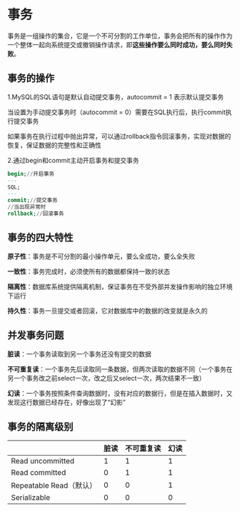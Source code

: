 # 事务

事务是一组操作的集合，它是一个不可分割的工作单位，事务会把所有的操作作为一个整体一起向系统提交或撤销操作请求，即**这些操作要么同时成功，要么同时失败**。

## 事务的操作

1.MySQL的SQL语句是默认自动提交事务，autocommit = 1 表示默认提交事务

当设置为手动提交事务时（autocommit = 0）需要在SQL执行后，执行commit执行提交事务

如果事务在执行过程中抛出异常，可以通过rollback指令回滚事务，实现对数据的恢复，保证数据的完整性和正确性

2.通过begin和commit主动开启事务和提交事务

```SQL
begin;//开启事务
---
SQL;
---
commit;//提交事务
//当出现异常时
rollback;//回滚事务
```

## 事务的四大特性

**原子性**：事务是不可分割的最小操作单元，要么全成功，要么全失败

**一致性**：事务完成时，必须使所有的数据都保持一致的状态

**隔离性**：数据库系统提供隔离机制，保证事务在不受外部并发操作影响的独立环境下运行

**持久性**：事务一旦提交或者回滚，它对数据库中的数据的改变就是永久的

## 并发事务问题

**脏读**：一个事务读取到另一个事务还没有提交的数据



**不可重复读**：一个事务先后读取同一条数据，但两次读取的数据不同（一个事务在另一个事务改之前select一次，改之后又select一次，两次结果不一致）



**幻读**：一个事务按照条件查询数据时，没有对应的数据行，但是在插入数据时，又发现这行数据已经存在，好像出现了“幻影”

## 事务的隔离级别

|                         | 脏读 | 不可重复读 | 幻读 |
| ----------------------- | ---- | ---------- | ---- |
| Read uncommitted        | 1    | 1          | 1    |
| Read committed          | 0    | 1          | 1    |
| Repeatable Read（默认） | 0    | 0          | 1    |
| Serializable            | 0    | 0          | 0    |





